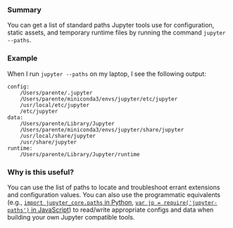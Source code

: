 ### Summary

You can get a list of standard paths Jupyter tools use for configuration, static assets, and temporary runtime files by running the command `jupyter --paths`.

### Example

When I run `jupyter --paths` on my laptop, I see the following output:

```
config:
    /Users/parente/.jupyter
    /Users/parente/miniconda3/envs/jupyter/etc/jupyter
    /usr/local/etc/jupyter
    /etc/jupyter
data:
    /Users/parente/Library/Jupyter
    /Users/parente/miniconda3/envs/jupyter/share/jupyter
    /usr/local/share/jupyter
    /usr/share/jupyter
runtime:
    /Users/parente/Library/Jupyter/runtime
```

### Why is this useful?

You can use the list of paths to locate and troubleshoot errant extensions and configuration values. You can also use the programmatic equivalents (e.g., [`import jupyter_core.paths` in Python](https://jupyter-core.readthedocs.io/en/latest/paths.html), [`var jp = require('jupyter-paths')` in JavaScript](https://github.com/nteract/jupyter-paths)) to read/write appropriate configs and data when building your own Jupyter compatible tools.